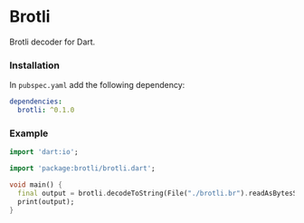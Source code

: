 # Brotli

Brotli decoder for Dart.

### Installation

In `pubspec.yaml` add the following dependency:

```yaml
dependencies:
  brotli: ^0.1.0
```

### Example

```dart
import 'dart:io';

import 'package:brotli/brotli.dart';

void main() {
  final output = brotli.decodeToString(File("./brotli.br").readAsBytesSync());
  print(output);
}
```
